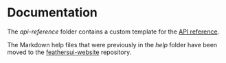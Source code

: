 # Documentation

The *api-reference* folder contains a custom template for the [API reference](https://feathersui.com/api-reference/).

The Markdown help files that were previously in the *help* folder have been moved to the [feathersui-website](https://github.com/BowlerHatLLC/feathersui-website) repository.